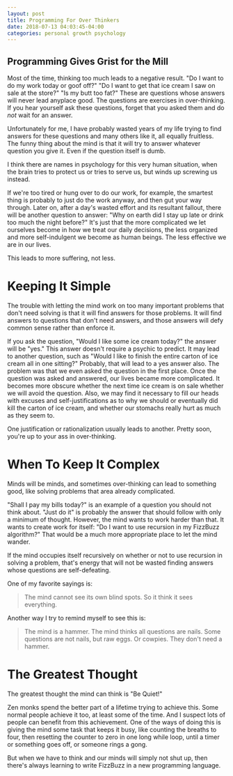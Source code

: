 ```yaml
---
layout: post
title: Programming For Over Thinkers
date: 2018-07-13 04:03:45-04:00
categories: personal growth psychology
---
```


## Programming Gives Grist for the Mill

Most of the time, thinking too much leads to a negative result.  "Do I want to do my work
today or goof off?" "Do I want to get that ice cream I saw on sale at the store?" "Is my
butt too fat?"  These are questions whose answers will never lead anyplace good.  The
questions are exercises in over-thinking.  If you hear yourself ask these questions, forget
that you asked them and do _not_ wait for an answer.

Unfortunately for me, I have probably wasted years of my life trying to find answers for
these questions and many others like it, all equally fruitless.  The funny thing about the
mind is that it will try to answer whatever question you give it.  Even if the question
itself is dumb.

I think there are names in psychology for this very human situation, when the brain tries to
protect us or tries to serve us, but winds up screwing us instead.  

If we're too tired or hung over to do our work, for example, the smartest thing is probably
to just do the work anyway, and then gut your way through.  Later on, after a day's wasted
effort and its resultant fallout, there will be another question to answer: "Why on earth
did I stay up late or drink too much the night before?"  It's just that the more complicated
we let ourselves become in how we treat our daily decisions, the less organized and more
self-indulgent we become as human beings.  The less effective we are in our lives.

This leads to more suffering, not less.

# Keeping It Simple

The trouble with letting the mind work on too many important problems that don't need
solving is that it will find answers for those problems.  It will find answers to questions
that don't need answers, and those answers will defy common sense rather than enforce it.  

If you ask the question, "Would I like some ice cream today?" the answer will be "yes." This
answer doesn't require a psychic to predict.  It may lead to another question, such as
"Would I like to finish the entire carton of ice cream all in one sitting?"  Probably, that
will lead to a yes answer also.  The problem was that we even asked the question in the
first place.  Once the question was asked and answered, our lives became more complicated.
It becomes more obscure whether the next time ice cream is on sale whether we will avoid the
question.  Also, we may find it necessary to fill our heads with excuses and
self-justifications as to why we should or eventually did kill the carton of ice cream, and
whether our stomachs really hurt as much as they seem to.  

One justification or rationalization usually leads to another.  Pretty soon, you're up to
your ass in over-thinking.

# When To Keep It Complex

Minds will be minds, and sometimes over-thinking can lead to something good, like solving
problems that area already complicated.

"Shall I pay my bills today?" is an example of a question you should not think about.  "Just
do it" is probably the answer that should follow with only a minimum of thought.  However,
the mind wants to work harder than that.  It wants to create work for itself: "Do I want to
use recursion in my FizzBuzz algorithm?"  That would be a much more appropriate place to let
the mind wander.

If the mind occupies itself recursively on whether or not to use recursion in solving a
problem, that's energy that will not be wasted finding answers whose questions are
self-defeating.  

One of my favorite sayings is: 

> The mind cannot see its own blind spots. So it think it sees everything.

Another way I try to remind myself to see this is:

> The mind is a hammer.  The mind thinks all questions are nails.  Some questions
> are not nails, but raw eggs. Or cowpies.  They don't need a hammer.

# The Greatest Thought

The greatest thought the mind can think is "Be Quiet!"

Zen monks spend the better part of a lifetime trying to achieve this.  Some normal people
achieve it too, at least some of the time.  And I suspect lots of people can benefit from
this achievement.  One of the ways of doing this is giving the mind some task that keeps it
busy, like counting the breaths to four, then resetting the counter to zero in one long
while loop, until a timer or something goes off, or someone rings a gong.

But when we have to think and our minds will simply not shut up, then there's always
learning to write FizzBuzz in a new programming language.
